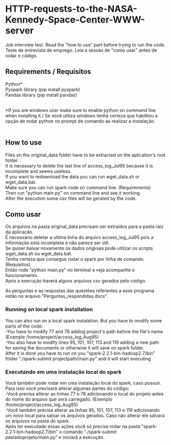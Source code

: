 # HTTP-requests-to-the-NASA-Kennedy-Space-Center-WWW-server
Job interview test. Read the "how to use" part before trying to run the code. <br />
Teste de entrevista de emprego. Leia a sessão de "como usar" antes de rodar o código. <br /> 

## Requirements / Requisitos
Python* <br />
Pyspark library (pip install pyspark) <br />
Pandas library (pip install pandas) <br /> <br />

*If you are windows user make sure to enable python on command line when installing it./ Se você utiliza windows tenha certeza que habilitou a opção de rodar python no prompt de comando ao realizar a instalação. <br /> <br />

## How to use
Files on the original_data folder have to be extracted on the aplication's root folder. <br />
It is necessary to delete the last line of access_log_Jul95 because it is incomplete and seems useless. <br />
If you want to redownload the data you can run wget_data.sh or wget_data.bat. <br />
Make sure you can run spark code on command line. (Requirements) <br />
Then run "python main.py" on command line and see it working. <br />
After the execution some csv files will be gerated by the code. <br />

## Como usar
Os arquivos na pasta original_data precisam ser extraídos para a pasta raiz da aplicação. <br />
É necessário deletar a ultima linha do arquivo access_log_Jul95 pois a informação está incompleta e não parece ser útil. <br />
Se quiser baixar novamente os dados originais pode utilizar os scripts wget_data.sh ou wget_data.bat. <br />
Tenha certeza que consegue rodar o spark por linha de comando. (Requisitos) <br /> 
Então rode "python main.py" no terminal e veja acompanhe o funcionamento. <br />
Após a execução haverá alguns arquivos csv gerados pelo código. <br />

As perguntas e as respostas das questões referentes a esse programa estão no arquivo "Perguntas_respondidas.docx". <br />

### Running on local spark installation
You can also run on a local spark instalation. But you have to modify some parts of the code: <br />
-You have to modify 77 and 78 adding project's path before the file's name. (Example /home/project/access_log_Aug95) <br />
-You also have to modify lines 95, 101, 107, 113 and 119 adding a new path for saving the documents or otherwise it will save on spark folder. <br />
After it is done you have to run on you "spark-2.2.1-bin-hadoop2.7/bin" folder "./spark-submit projectpath/main.py" and it will start executing <br />

### Executando em uma instalação local do spark
Você também pode rodar em uma instalação local do spark, caso possuir. Para isso você precisará alterar algumas partes do código:  <br />
-Você precisa alterar as linhas 77 e 78 adicionando o local do projeto antes do nome do arquivo que será carregado. (Exemplo /home/project/access_log_Aug95)  <br />
-Você também precisa alterar as linhas 95, 101, 107, 113 e 119 adicionando um novo local para salvar os arquivos gerados. Caso não alterar ele salvará os arquivos na pasta do spark. <br />
Após ter executado essas ações você só precisa rodar na pasta "spark-2.2.1-bin-hadoop2.7/bin" o comando "./spark-submit pastadoprojeto/main.py" e iniciará a execução. <br />